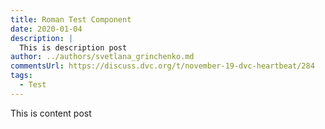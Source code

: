 ```yaml
---
title: Roman Test Component
date: 2020-01-04
description: |
  This is description post
author: ../authors/svetlana_grinchenko.md
commentsUrl: https://discuss.dvc.org/t/november-19-dvc-heartbeat/284
tags:
  - Test
---
```


This is content post

<external-link
  href="https://veekaybee.github.io/2019/02/13/data-science-is-different/"
  title="Deploy Machine Learning Models with Django"
  description="Version 1.0 (04/11/2019) Piotr Płoński The demand for Machine Learning (ML) applications is growing. Many resources..."
  picture="/uploads/images/2019-12-14/how-to-manage-your-machine-learning-workflow.jpeg" />
